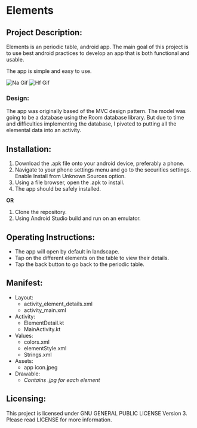 # Elements

## Project Description:
Elements is an periodic table, android app. The main goal of this
project is to use best android practices to develop an app that is both
functional and usable.

The app is simple and easy to use.

![Na Gif](https://media.giphy.com/media/4y58N7FpfTpT4zWfaw/giphy.gif)
![Hf Gif](https://media.giphy.com/media/4y58N7FpfTpT4zWfaw/giphy.gif)

### Design:
The app was originally based of the MVC design pattern. The model was
going to be a database using the Room database library. But due to time
and difficulties implementing the database, I pivoted to putting all the
elemental data into an activity.

## Installation:
1. Download the .apk file onto your android device, preferably a phone.
2. Navigate to your phone settings menu and go to the securities
   settings. Enable Install from Unknown Sources option.
3. Using a file browser, open the .apk to install.
4. The app should be safely installed.

**OR**

1. Clone the repository.
2. Using Android Studio build and run on an emulator.

## Operating Instructions:
+ The app will open by default in landscape.
+ Tap on the different elements on the table to view their details.
+ Tap the back button to go back to the periodic table.

## Manifest:
- Layout:
  - activity_element_details.xml
  - activity_main.xml
- Activity:
  - ElementDetail.kt
  - MainActivity.kt
- Values:
  - colors.xml
  - elementStyle.xml
  - Strings.xml
- Assets:
  - app icon.jpeg
- Drawable:
  - *Contains .jpg for each element*

## Licensing:
This project is licensed under GNU GENERAL PUBLIC LICENSE Version 3.
Please read LICENSE for more information.




